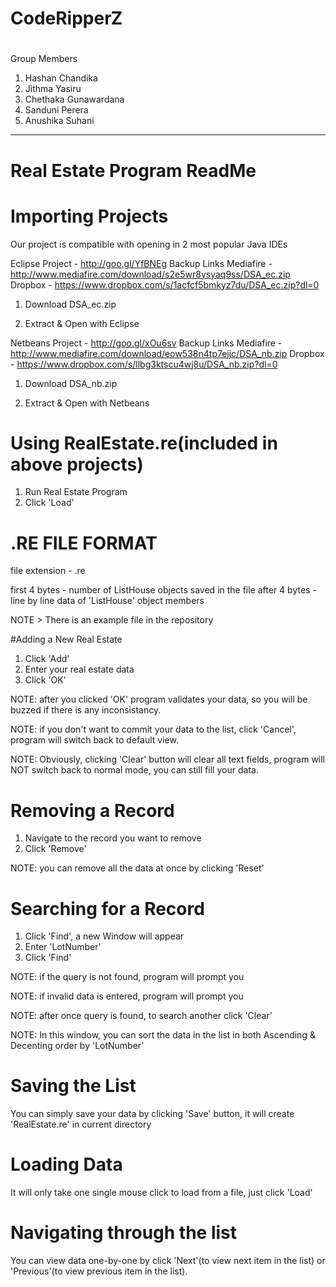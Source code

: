 # CodeRipperZ
#
Group Members
  1. Hashan Chandika
  2. Jithma Yasiru
  3. Chethaka Gunawardana
  4. Sanduni Perera
  5. Anushika Suhani

---------------------------------------------------------------------

# Real Estate Program ReadMe

# Importing Projects

Our project is compatible with opening in 2 most popular Java IDEs

Eclipse Project - http://goo.gl/YfBNEg
Backup Links
Mediafire - http://www.mediafire.com/download/s2e5wr8ysyaq9ss/DSA_ec.zip
Dropbox - https://www.dropbox.com/s/1acfcf5bmkyz7du/DSA_ec.zip?dl=0

1. Download DSA_ec.zip

2. Extract & Open with Eclipse

Netbeans Project - http://goo.gl/xOu6sv
Backup Links
Mediafire - http://www.mediafire.com/download/eow538n4tp7ejjc/DSA_nb.zip
Dropbox - https://www.dropbox.com/s/llbg3ktscu4wj8u/DSA_nb.zip?dl=0

1. Download DSA_nb.zip

2. Extract & Open with Netbeans

# Using RealEstate.re(included in above projects)
1. Run Real Estate Program
2. Click 'Load'

# .RE FILE FORMAT

file extension - .re

first 4 bytes - number of ListHouse objects saved in the file
after 4 bytes - line by line data of 'ListHouse' object members

NOTE > There is an example file in the repository

#Adding a New Real Estate

1. Click 'Add'
2. Enter your real estate data
3. Click 'OK'

NOTE: after you clicked 'OK' program validates your data, so you will be buzzed if there is any inconsistancy.

NOTE: if you don't want to commit your data to the list, click 'Cancel', program will switch back to default view.

NOTE: Obviously, clicking 'Clear' button will clear all text fields, program will NOT switch back to normal mode, you can still fill your data.

# Removing a Record

1. Navigate to the record you want to remove
2. Click 'Remove'

NOTE: you can remove all the data at once by clicking 'Reset'

# Searching for a Record

1. Click 'Find', a new Window will appear
2. Enter 'LotNumber'
3. Click 'Find'

NOTE: if the query is not found, program will prompt you

NOTE: if invalid data is entered, program will prompt you

NOTE: after once query is found, to search another click 'Clear'

NOTE: In this window, you can sort the data in the list in both Ascending & Decenting order by 'LotNumber'

# Saving the List

You can simply save your data by clicking 'Save' button, it will create 'RealEstate.re' in current directory

# Loading Data

It will only take one single mouse click to load from a file, just click 'Load'

# Navigating through the list

You can view data one-by-one by click 'Next'(to view next item in the list) or 'Previous'(to view previous item in the list).
